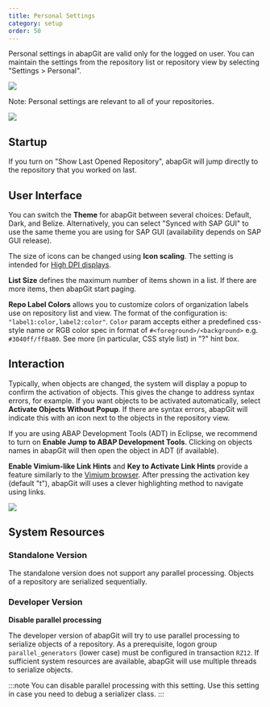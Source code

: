 ```yaml
---
title: Personal Settings
category: setup
order: 50
---
```


Personal settings in abapGit are valid only for the logged on user. You can maintain the
settings from the repository list or repository view by selecting "Settings > Personal".

![](/img/settings-personal-0.png)

Note: Personal settings are relevant to all of your repositories.

![](/img/settings-personal-1.png)

## Startup

If you turn on "Show Last Opened Repository", abapGit will jump directly to the repository that you worked on last.

## User Interface

You can switch the **Theme** for abapGit between several choices: Default, Dark, and Belize. Alternatively, you can select "Synced with SAP GUI" to use the same theme
you are using for SAP GUI (availability depends on SAP GUI release).

The size of icons can be changed using **Icon scaling**. The setting is intended for [High DPI displays](https://doc.qt.io/qt-5/highdpi.html).

**List Size** defines the maximum number of items shown in a list. If there are more items, then abapGit start paging.

**Repo Label Colors** allows you to customize colors of organization labels use on repository list and view. The format of the configuration is: `"label1:color,label2:color"`. `Color` param accepts either a predefined css-style name or RGB color spec in format of `#<foreground>/<background>` e.g. `#3040ff/ff8a80`. See more (in particular, CSS style list) in "?" hint box.

## Interaction

Typically, when objects are changed, the system will display a popup to confirm the activation of objects. This gives the change to address syntax errors, for example.
If you want objects to be activated automatically, select **Activate Objects Without Popup**. If there are syntax errors, abapGit will indicate this with an icon next to
the objects in the repository view.

If you are using ABAP Development Tools (ADT) in Eclipse, we recommend to turn on **Enable Jump to ABAP Development Tools**. Clicking on objects names in abapGit will then
open the object in ADT (if available).

**Enable Vimium-like Link Hints** and **Key to Activate Link Hints** provide a feature similarly to the [Vimium browser](https://vimium.github.io/). After pressing the
activation key (default "t"), abapGit will uses a clever highlighting method to navigate using links.

![](/img/settings-personal-3.png)

## System Resources

### Standalone Version

The standalone version does not support any parallel processing. Objects of a repository are serialized sequentially.

### Developer Version

**Disable parallel processing**

The developer version of abapGit will try to use parallel processing to serialize objects of a repository. As a prerequisite, logon group `parallel_generators` (lower case) must be configured in transaction `RZ12`. If sufficient system resources are available, abapGit will use multiple threads to serialize objects.

:::note
You can disable parallel processing with this setting. Use this setting in case you need to debug a serializer class.
:::

